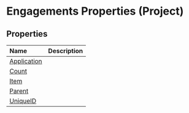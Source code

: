 
# Engagements Properties (Project)

## Properties



|**Name**|**Description**|
|:-----|:-----|
| [Application](6e4c0204-6955-9298-e47a-357f1a600b5f.md)||
| [Count](e0d95ca6-50e9-c180-81bb-d1579a6d2405.md)||
| [Item](959abd12-3c55-25b9-2411-36a5b1f3bed7.md)||
| [Parent](dfd17c98-de11-ab6d-b7bb-9c0df3b1114e.md)||
| [UniqueID](35e9e64a-5ab9-ffda-2002-cb5a2b40eb7e.md)||
